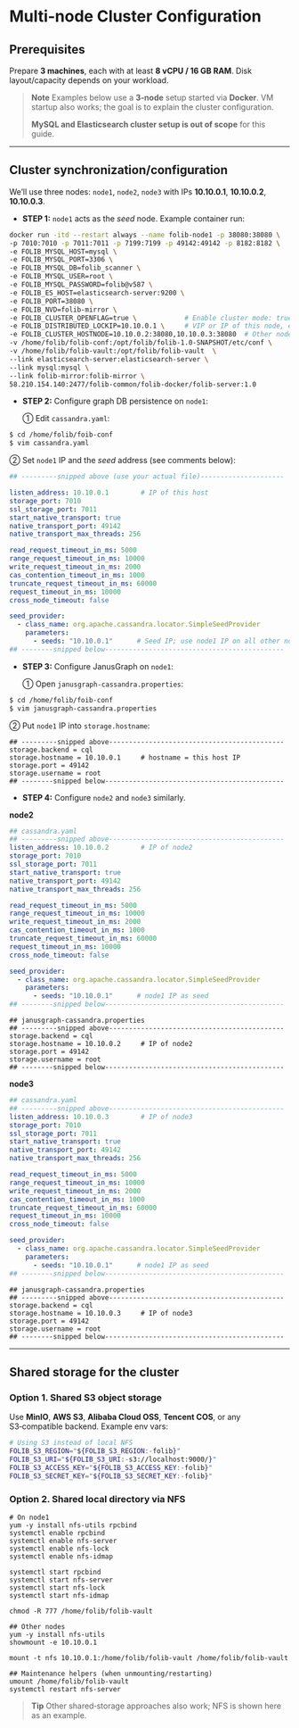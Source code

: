 # Multi‑node Cluster Configuration

## Prerequisites

Prepare **3 machines**, each with at least **8 vCPU / 16 GB RAM**. Disk layout/capacity depends on your workload.

> **Note**
> Examples below use a **3‑node** setup started via **Docker**. VM startup also works; the goal is to explain the cluster configuration.
>
> **MySQL and Elasticsearch cluster setup is out of scope** for this guide.

---

## Cluster synchronization/configuration

We’ll use three nodes: `node1`, `node2`, `node3` with IPs **10.10.0.1**, **10.10.0.2**, **10.10.0.3**.

- **STEP 1:** `node1` acts as the *seed* node. Example container run:

```bash
docker run -itd --restart always --name folib-node1 -p 38080:38080 \
-p 7010:7010 -p 7011:7011 -p 7199:7199 -p 49142:49142 -p 8182:8182 \
-e FOLIB_MYSQL_HOST=mysql \
-e FOLIB_MYSQL_PORT=3306 \
-e FOLIB_MYSQL_DB=folib_scanner \
-e FOLIB_MYSQL_USER=root \
-e FOLIB_MYSQL_PASSWORD=folib@v587 \
-e FOLIB_ES_HOST=elasticsearch-server:9200 \
-e FOLIB_PORT=38080 \
-e FOLIB_NVD=folib-mirror \
-e FOLIB_CLUSTER_OPENFLAG=true \            # Enable cluster mode: true=on, false=off
-e FOLIB_DISTRIBUTED_LOCKIP=10.10.0.1 \     # VIP or IP of this node, exposed to peers
-e FOLIB_CLUSTER_HOSTNODE=10.10.0.2:38080,10.10.0.3:38080  # Other nodes
-v /home/folib/folib-conf:/opt/folib/folib-1.0-SNAPSHOT/etc/conf \
-v /home/folib/folib-vault:/opt/folib/folib-vault  \
--link elasticsearch-server:elasticsearch-server \
--link mysql:mysql \
--link folib-mirror:folib-mirror \
58.210.154.140:2477/folib-common/folib-docker/folib-server:1.0
```

- **STEP 2:** Configure graph DB persistence on `node1`:

  ① Edit `cassandra.yaml`:

```bash
$ cd /home/folib/foib-conf
$ vim cassandra.yaml
```

  ② Set `node1` IP and the *seed* address (see comments below):

```yaml
## ---------snipped above (use your actual file)---------------------

listen_address: 10.10.0.1        # IP of this host
storage_port: 7010
ssl_storage_port: 7011
start_native_transport: true
native_transport_port: 49142
native_transport_max_threads: 256

read_request_timeout_in_ms: 5000
range_request_timeout_in_ms: 10000
write_request_timeout_in_ms: 2000
cas_contention_timeout_in_ms: 1000
truncate_request_timeout_in_ms: 60000
request_timeout_in_ms: 10000
cross_node_timeout: false

seed_provider:
  - class_name: org.apache.cassandra.locator.SimpleSeedProvider
    parameters:
      - seeds: "10.10.0.1"      # Seed IP; use node1 IP on all other nodes
## --------snipped below---------------------------------------------
```

- **STEP 3:** Configure JanusGraph on `node1`:

  ① Open `janusgraph-cassandra.properties`:

```bash
$ cd /home/folib/foib-conf
$ vim janusgraph-cassandra.properties
```

  ② Put `node1` IP into `storage.hostname`:

```properties
## ---------snipped above--------------------------------------------
storage.backend = cql
storage.hostname = 10.10.0.1     # hostname = this host IP
storage.port = 49142
storage.username = root
## --------snipped below---------------------------------------------
```

- **STEP 4:** Configure `node2` and `node3` similarly.

**node2**

```yaml
## cassandra.yaml
## ---------snipped above--------------------------------------------
listen_address: 10.10.0.2        # IP of node2
storage_port: 7010
ssl_storage_port: 7011
start_native_transport: true
native_transport_port: 49142
native_transport_max_threads: 256

read_request_timeout_in_ms: 5000
range_request_timeout_in_ms: 10000
write_request_timeout_in_ms: 2000
cas_contention_timeout_in_ms: 1000
truncate_request_timeout_in_ms: 60000
request_timeout_in_ms: 10000
cross_node_timeout: false

seed_provider:
  - class_name: org.apache.cassandra.locator.SimpleSeedProvider
    parameters:
      - seeds: "10.10.0.1"      # node1 IP as seed
## --------snipped below---------------------------------------------
```

```properties
## janusgraph-cassandra.properties
## ---------snipped above--------------------------------------------
storage.backend = cql
storage.hostname = 10.10.0.2     # IP of node2
storage.port = 49142
storage.username = root
## --------snipped below---------------------------------------------
```

**node3**

```yaml
## cassandra.yaml
## ---------snipped above--------------------------------------------
listen_address: 10.10.0.3        # IP of node3
storage_port: 7010
ssl_storage_port: 7011
start_native_transport: true
native_transport_port: 49142
native_transport_max_threads: 256

read_request_timeout_in_ms: 5000
range_request_timeout_in_ms: 10000
write_request_timeout_in_ms: 2000
cas_contention_timeout_in_ms: 1000
truncate_request_timeout_in_ms: 60000
request_timeout_in_ms: 10000
cross_node_timeout: false

seed_provider:
  - class_name: org.apache.cassandra.locator.SimpleSeedProvider
    parameters:
      - seeds: "10.10.0.1"      # node1 IP as seed
## --------snipped below---------------------------------------------
```

```properties
## janusgraph-cassandra.properties
## ---------snipped above--------------------------------------------
storage.backend = cql
storage.hostname = 10.10.0.3     # IP of node3
storage.port = 49142
storage.username = root
## --------snipped below---------------------------------------------
```

---

## Shared storage for the cluster

### Option 1. Shared S3 object storage

Use **MinIO**, **AWS S3**, **Alibaba Cloud OSS**, **Tencent COS**, or any S3‑compatible backend. Example env vars:

```bash
# Using S3 instead of local NFS
FOLIB_S3_REGION="${FOLIB_S3_REGION:-folib}"
FOLIB_S3_URI="${FOLIB_S3_URI:-s3://localhost:9000/}"
FOLIB_S3_ACCESS_KEY="${FOLIB_S3_ACCESS_KEY:-folib}"
FOLIB_S3_SECRET_KEY="${FOLIB_S3_SECRET_KEY:-folib}"
```

### Option 2. Shared local directory via NFS

```shell
# On node1
yum -y install nfs-utils rpcbind
systemctl enable rpcbind
systemctl enable nfs-server
systemctl enable nfs-lock
systemctl enable nfs-idmap

systemctl start rpcbind
systemctl start nfs-server
systemctl start nfs-lock
systemctl start nfs-idmap

chmod -R 777 /home/folib/folib-vault

## Other nodes
yum -y install nfs-utils
showmount -e 10.10.0.1

mount -t nfs 10.10.0.1:/home/folib/folib-vault /home/folib/folib-vault

## Maintenance helpers (when unmounting/restarting)
umount /home/folib/folib-vault
systemctl restart nfs-server
```

> **Tip**
> Other shared‑storage approaches also work; NFS is shown here as an example.
